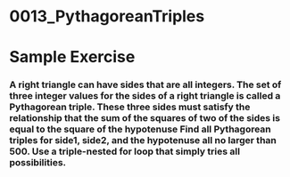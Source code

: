 # 0013_PythagoreanTriples

# Sample Exercise

### A right triangle can have sides that are all integers. The set of three integer values ​​for the sides of a right triangle is called a Pythagorean triple. These three sides must satisfy the relationship that the sum of the squares of two of the sides is equal to the square of the hypotenuse Find all Pythagorean triples for side1, side2, and the hypotenuse all no larger than 500. Use a triple-nested for loop that simply tries all possibilities.